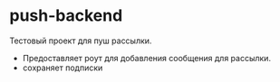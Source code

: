 # push-backend

Тестовый проект для пуш рассылки.

- Предоставляет роут для добавления сообщения для рассылки.
- сохраняет подписки
